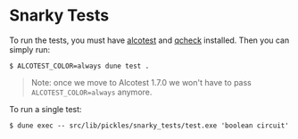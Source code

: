 # Snarky Tests

To run the tests, you must have [alcotest](https://github.com/mirage/alcotest)
and [qcheck](https://github.com/c-cube/qcheck) installed. Then you can simply
run:

```
$ ALCOTEST_COLOR=always dune test .
```

> Note: once we move to Alcotest 1.7.0 we won't have to pass `ALCOTEST_COLOR=always` anymore.

To run a single test:

```
$ dune exec -- src/lib/pickles/snarky_tests/test.exe 'boolean circuit'
```
